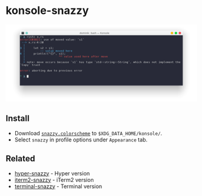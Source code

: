 # konsole-snazzy

![](screenshot.png)

## Install

- Download [`snazzy.colorscheme`](https://github.com/miedzinski/konsole-snazzy/raw/master/snazzy.colorscheme)
to `$XDG_DATA_HOME/konsole/`.
- Select `snazzy` in profile options under `Appearance` tab.

## Related

- [hyper-snazzy](https://github.com/sindresorhus/hyper-snazzy) - Hyper version
- [iterm2-snazzy](https://github.com/sindresorhus/iterm2-snazzy) - iTerm2 version
- [terminal-snazzy](https://github.com/sindresorhus/terminal-snazzy) - Terminal version
